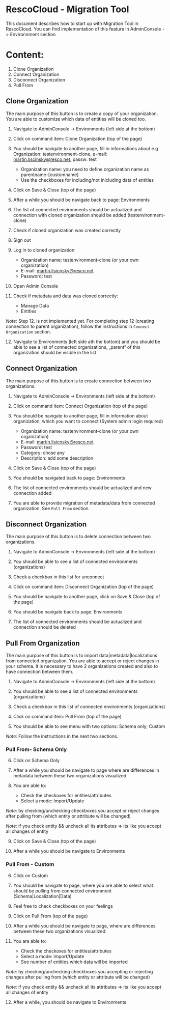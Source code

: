 # RescoCloud - Migration Tool
This document describes how to start up with Migration Tool in RescoCloud.
You can find implementation of this feature in AdminConsole -> Environnment section

# Content:
1. Clone Organization
2. Connect Organization
3. Disconnect Organization
4. Pull From

## Clone Organization
The main purpose of this button is to create a copy of your organization. You are able to customize which data of entities will be cloned too. 

1. Navigate to AdminConsole -> Environments (left side at the bottom)

2. Click on command item: Clone Organization (top of the page)

3. You should be navigate to another page, fill in informations about
e.g Organization: testenvironment-clone, e-mail: martin.liscinsky@resco.net, passw: test
	- Organization name: you need to define organization name as parentname-[customname]
	- Use the checkboxes for including/not inlcluding data of entities
4. Click on Save & Close (top of the page)

5. After a while you should be navigate back to page: Environments

6. The list of connected environments should be actualized and connection with cloned organization should be added (testenvironment-clone)

7. Check if cloned organization was created correctly 

8. Sign out

9. Log in to cloned organization
	- Organization name: testenvironment-clone (or your own organization)
	- E-mail: martin.lisicnsky@resco.net 
	- Password: test

10. Open Admin Console

11. Check if metadata and data was cloned correctly: 
	- Manage Data 
	- Entities

*Note:* Step 12. is not implemented yet. For completing step 12 (creating connection to parent organization), follow the instructions in `Connect Organization` section.

12. Navigate to Environments (left side ath the bottom) and you should be able to see a list of connected organizations, „parent“ of this organization should be visible in the list


## Connect Organization
The main purpose of this button is to create connection between two organizations.

1. Navigate to AdminConsole -> Environments (left side at the bottom)

2. Click on command item: Connect Organization (top of the page)

3. You should be navigate to another page, fill in information about organization, which you want to connect (System admin login required)
	- Organization name: testenvironment-clone (or your own organization)
	- E-mail: martin.lisicnsky@resco.net 
	- Password: test
	- Category: chose any
	- Description: add some description

4. Click on Save & Close (top of the page)

5. You should be navigated back to page: Environments

6. The list of connected environments should be actualized and new connection added

7. You are able to provide migration of metadata/data from connected organization. See `Pull From` section.


## Disconnect Organization
The main purpose of this button is to delete connection between two organizations.

1. Navigate to AdminConsole -> Environments (left side at the bottom)

2. You should be able to see a list of connected environments (organizations)

3. Check a checkbox in this list for unconnect

4. Click on command item: Disconnect Organization (top of the page)

5. You should be navigate to another page, click on Save & Close (top of the page)

6. You should be navigate back to page: Environments

7. The list of connected environments should be actualized and connection should be deleted


## Pull From Organization
The main purpose of this button is to import data|metadata|localizations from connected organization. You are able to accept or reject changes in your schema.
It is necessary to have 2 organizations created and also to have connection between them.

1. Navigate to AdminConsole -> Environments (left side at the bottom)

2. You should be able to see a list of connected environments (organizations)

3. Check a checkbox in this list of connected environments (organizations)

4. Click on command item: Pull From (top of the page)

5. You should be able to see menu with two options: Schema only; Custom

*Note:* Follow the instructions in the next two sections.

### Pull From- Schema Only

6. Click on Schema Only

7. After a while you should be navigate to page where are differences in metadata between these two organizations visualized

8. You are able to:
	- Check the checkoxes for entities/attributes  
	- Select a mode: Import/Update

*Note:* by checking/unchecking checkboxes you accept or reject changes after pulling from (which entity or attribute will be changed) 

*Note:* if you check entity && uncheck all its attributes => its like you accept all changes of entity

9. Click on Save & Close (top of the page)

10. After a while you should be navigate to Environments 


### Pull From - Custom

6. Click on Custom

7. You should be navigate to page, where you are able to select what should be pulling from connected environment (Schema|Localization|Data)

8. Feel free to check checkboxes on your feelings

9. Click on Pull From (top of the page)

10. After a while you should be navigate to page, where are differences between these two organizations visualized

11. You are able to:
	- Check the checkoxes for entities/attributes  
	- Select a mode: Import/Update
	- See number of entities which data will be imported

*Note:* by checking/unchecking checkboxes you accepting or rejecting changes after pulling from (which entity or attribute will be changed)

*Note:* if you check entity && uncheck all its attributes => its like you accept all changes of entity

12. After a while, you should be navigate to Environments
